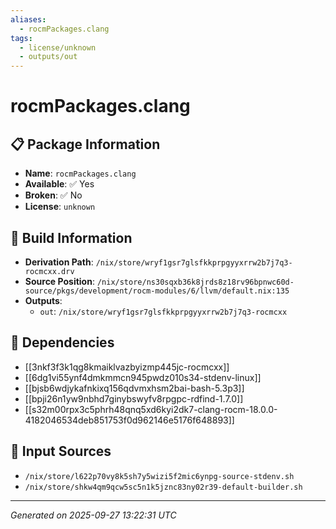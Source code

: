 ```yaml
---
aliases:
  - rocmPackages.clang
tags:
  - license/unknown
  - outputs/out
---
```


# rocmPackages.clang

## 📋 Package Information

- **Name**: `rocmPackages.clang`
- **Available**: ✅ Yes
- **Broken**: ✅ No
- **License**: `unknown`

## 🔧 Build Information

- **Derivation Path**: `/nix/store/wryf1gsr7glsfkkprpgyyxrrw2b7j7q3-rocmcxx.drv`
- **Source Position**: `/nix/store/ns30sqxb36k8jrds8z18rv96bpnwc60d-source/pkgs/development/rocm-modules/6/llvm/default.nix:135`
- **Outputs**:
  - `out`:  `/nix/store/wryf1gsr7glsfkkprpgyyxrrw2b7j7q3-rocmcxx`

## 🔗 Dependencies

- [[3nkf3f3k1qg8kmaiklvazbyizmp445jc-rocmcxx]]
- [[6dg1vi55ynf4dmkmmcn945pwdz010s34-stdenv-linux]]
- [[bjsb6wdjykafnkixq156qdvmxhsm2bai-bash-5.3p3]]
- [[bpji26n1yw9nbhd7ginybswyfv8rpgpc-rdfind-1.7.0]]
- [[s32m00rpx3c5phrh48qnq5xd6kyi2dk7-clang-rocm-18.0.0-4182046534deb851753f0d962146e5176f648893]]

## 📁 Input Sources

- `/nix/store/l622p70vy8k5sh7y5wizi5f2mic6ynpg-source-stdenv.sh`
- `/nix/store/shkw4qm9qcw5sc5n1k5jznc83ny02r39-default-builder.sh`

---
*Generated on 2025-09-27 13:22:31 UTC*
